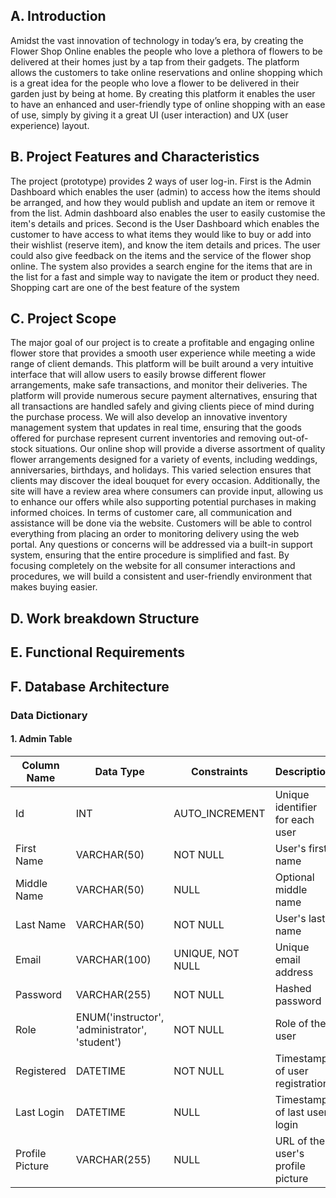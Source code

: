 ## A. Introduction
Amidst the vast innovation of technology in today’s era, by creating the Flower Shop Online enables the people who love a plethora of flowers to be delivered at their homes just by a tap from their gadgets. The platform allows the customers to take online reservations and online shopping which is a great idea for the people who love a flower to be delivered in their garden just by being at home. By creating this platform it enables the user to have an enhanced and user-friendly type of online shopping with an ease of use, simply by giving it a great UI (user interaction) and UX (user experience) layout.

## B. Project Features and Characteristics
The project (prototype) provides 2 ways of user log-in. First is the Admin Dashboard which enables the user (admin) to access how the items should be arranged, and how they would publish and update an item or remove it from the list. Admin dashboard also enables the user to easily customise the item's details and prices. Second is the User Dashboard which enables the customer to have access to what items they would like to buy or add into their wishlist (reserve item), and know the item details and prices. The user could also give feedback on the items and the service of the flower shop online.
The system also provides a search engine for the items that are in the list for a fast and simple way to navigate the item or product they need. Shopping cart are one of the best feature of the system 

## C. Project Scope
The major goal of our project is to create a profitable and engaging online flower store that provides a smooth user experience while meeting a wide range of client demands. This platform will be built around a very intuitive interface that will allow users to easily browse different flower arrangements, make safe transactions, and monitor their deliveries. The platform will provide numerous secure payment alternatives, ensuring that all transactions are handled safely and giving clients piece of mind during the purchase process. We will also develop an innovative inventory management system that updates in real time, ensuring that the goods offered for purchase represent current inventories and removing out-of-stock situations.
 Our online shop will provide a diverse assortment of quality flower arrangements designed for a variety of events, including weddings, anniversaries, birthdays, and holidays. This varied selection ensures that clients may discover the ideal bouquet for every occasion. Additionally, the site will have a review area where consumers can provide input, allowing us to enhance our offers while also supporting potential purchases in making informed choices. 
In terms of customer care, all communication and assistance will be done via the website. Customers will be able to control everything from placing an order to monitoring delivery using the web portal. Any questions or concerns will be addressed via a built-in support system, ensuring that the entire procedure is simplified and fast. By focusing completely on the website for all consumer interactions and procedures, we will build a consistent and user-friendly environment that makes buying easier.

## D. Work breakdown Structure

## E. Functional Requirements

## F. Database Architecture
### Data Dictionary

#### 1. Admin Table
| Column Name     | Data Type      | Constraints                | Description                           |
|-----------------|-----------------|-----------------------------|---------------------------------------|
| Id              | INT             | AUTO_INCREMENT              | Unique identifier for each user       |
| First Name      | VARCHAR(50)     | NOT NULL                    | User's first name                     |
| Middle Name      | VARCHAR(50)     | NULL                        | Optional middle name                 |
| Last Name       | VARCHAR(50)     | NOT NULL                    | User's last name                      |
| Email           | VARCHAR(100)    | UNIQUE, NOT NULL            | Unique email address                  |
| Password        | VARCHAR(255)    | NOT NULL                    | Hashed password                       |
| Role            | ENUM('instructor', 'administrator', 'student') | NOT NULL | Role of the user                      |
| Registered      | DATETIME        | NOT NULL                    | Timestamp of user registration        |
| Last Login      | DATETIME        | NULL                        | Timestamp of last user login          |
| Profile Picture | VARCHAR(255)    | NULL                        | URL of the user's profile picture     |

